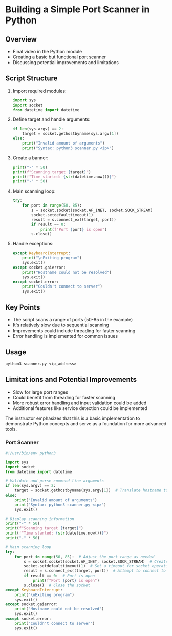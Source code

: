 # Building a Simple Port Scanner in Python

## Overview

- Final video in the Python module
- Creating a basic but functional port scanner
- Discussing potential improvements and limitations

## Script Structure

1. Import required modules:

   ```python
   import sys
   import socket
   from datetime import datetime
   ```

2. Define target and handle arguments:

   ```python
   if len(sys.argv) == 2:
       target = socket.gethostbyname(sys.argv[1])
   else:
       print("Invalid amount of arguments")
       print("Syntax: python3 scanner.py <ip>")
   ```

3. Create a banner:

   ```python
   print("-" * 50)
   print(f"Scanning target {target}")
   print(f"Time started: {str(datetime.now())}")
   print("-" * 50)
   ```

4. Main scanning loop:

   ```python
   try:
       for port in range(50, 85):
           s = socket.socket(socket.AF_INET, socket.SOCK_STREAM)
           socket.setdefaulttimeout(1)
           result = s.connect_ex((target, port))
           if result == 0:
               print(f"Port {port} is open")
           s.close()
   ```

5. Handle exceptions:
   ```python
   except KeyboardInterrupt:
       print("\nExiting program")
       sys.exit()
   except socket.gaierror:
       print("Hostname could not be resolved")
       sys.exit()
   except socket.error:
       print("Couldn't connect to server")
       sys.exit()
   ```

## Key Points

- The script scans a range of ports (50-85 in the example)
- It's relatively slow due to sequential scanning
- Improvements could include threading for faster scanning
- Error handling is implemented for common issues

## Usage

```
python3 scanner.py <ip_address>
```

## Limitat ions and Potential Improvements

- Slow for large port ranges
- Could benefit from threading for faster scanning
- More robust error handling and input validation could be added
- Additional features like service detection could be implemented

The instructor emphasizes that this is a basic implementation to demonstrate Python concepts and serve as a foundation for more advanced tools.

### Port Scanner

```python
#!/usr/bin/env python3

import sys
import socket
from datetime import datetime

# Validate and parse command line arguments
if len(sys.argv) == 2:
    target = socket.gethostbyname(sys.argv[1])  # Translate hostname to IPv4
else:
    print("Invalid amount of arguments")
    print("Syntax: python3 scanner.py <ip>")
    sys.exit()

# Display scanning information
print("-" * 50)
print(f"Scanning target {target}")
print(f"Time started: {str(datetime.now())}")
print("-" * 50)

# Main scanning loop
try:
    for port in range(50, 85):  # Adjust the port range as needed
        s = socket.socket(socket.AF_INET, socket.SOCK_STREAM)  # Create a socket
        socket.setdefaulttimeout(1)  # Set a timeout for socket operations
        result = s.connect_ex((target, port))  # Attempt to connect to the port
        if result == 0:  # Port is open
            print(f"Port {port} is open")
        s.close()  # Close the socket
except KeyboardInterrupt:
    print("\nExiting program")
    sys.exit()
except socket.gaierror:
    print("Hostname could not be resolved")
    sys.exit()
except socket.error:
    print("Couldn't connect to server")
    sys.exit()
```
